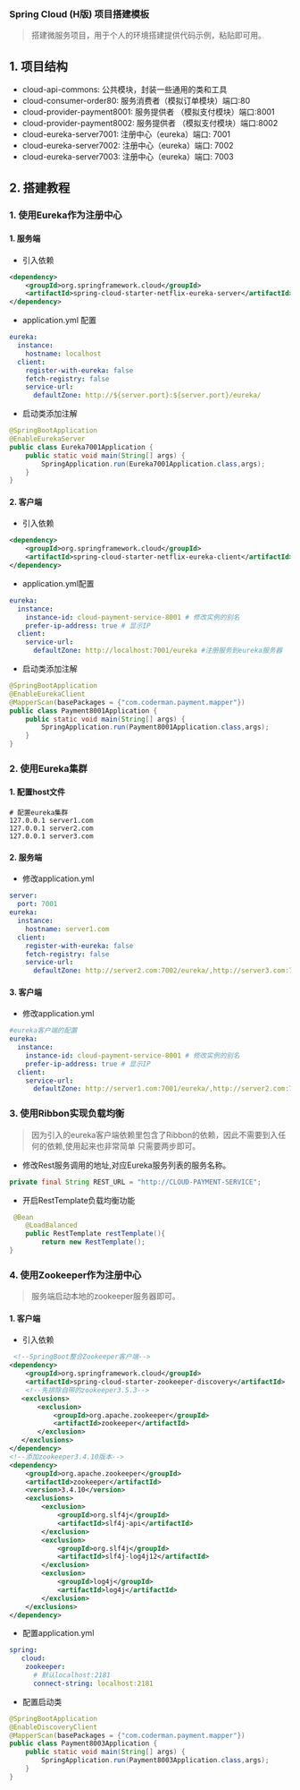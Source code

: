 ### Spring Cloud (H版) 项目搭建模板

> 搭建微服务项目，用于个人的环境搭建提供代码示例，粘贴即可用。

## 1. 项目结构

- cloud-api-commons: 公共模块，封装一些通用的类和工具 
- cloud-consumer-order80: 服务消费者（模拟订单模块）端口:80
- cloud-provider-payment8001: 服务提供者 （模拟支付模块）端口:8001
- cloud-provider-payment8002: 服务提供者 （模拟支付模块）端口:8002
- cloud-eureka-server7001: 注册中心（eureka）端口: 7001
- cloud-eureka-server7002: 注册中心（eureka）端口: 7002
- cloud-eureka-server7003: 注册中心（eureka）端口: 7003

## 2. 搭建教程

### 1. 使用Eureka作为注册中心

#### 1. 服务端

- 引入依赖

```xml
<dependency>
    <groupId>org.springframework.cloud</groupId>
    <artifactId>spring-cloud-starter-netflix-eureka-server</artifactId>
</dependency>
```

- application.yml 配置

```yml
eureka:
  instance:
    hostname: localhost
  client:
    register-with-eureka: false
    fetch-registry: false
    service-url:
      defaultZone: http://${server.port}:${server.port}/eureka/
```

- 启动类添加注解

```java
@SpringBootApplication
@EnableEurekaServer
public class Eureka7001Application {
    public static void main(String[] args) {
        SpringApplication.run(Eureka7001Application.class,args);
    }
}
```

#### 2. 客户端

- 引入依赖

```xml
<dependency>
    <groupId>org.springframework.cloud</groupId>
    <artifactId>spring-cloud-starter-netflix-eureka-client</artifactId>
</dependency>
```

- application.yml配置

```yml
eureka:
  instance:
    instance-id: cloud-payment-service-8001 # 修改实例的别名
    prefer-ip-address: true # 显示IP
  client:
    service-url:
      defaultZone: http://localhost:7001/eureka #注册服务到eureka服务器
```

- 启动类添加注解

```java
@SpringBootApplication
@EnableEurekaClient
@MapperScan(basePackages = {"com.coderman.payment.mapper"})
public class Payment8001Application {
    public static void main(String[] args) {
        SpringApplication.run(Payment8001Application.class,args);
    }
}
```

### 2. 使用Eureka集群

#### 1. 配置host文件
```text
# 配置eureka集群
127.0.0.1 server1.com
127.0.0.1 server2.com
127.0.0.1 server3.com
```
#### 2. 服务端

- 修改application.yml

```yml
server:
  port: 7001
eureka:
  instance:
    hostname: server1.com
  client:
    register-with-eureka: false
    fetch-registry: false
    service-url:
      defaultZone: http://server2.com:7002/eureka/,http://server3.com:7003/eureka/
```

#### 3. 客户端

- 修改application.yml

```yml
#eureka客户端的配置
eureka:
  instance:
    instance-id: cloud-payment-service-8001 # 修改实例的别名
    prefer-ip-address: true # 显示IP
  client:
    service-url:
      defaultZone: http://server1.com:7001/eureka/,http://server2.com:7002/eureka/,http://server3.com:7003/eureka/ #注册服务到eureka服务器
```

### 3. 使用Ribbon实现负载均衡

> 因为引入的eureka客户端依赖里包含了Ribbon的依赖，因此不需要到入任何的依赖,使用起来也非常简单
>只需要两步即可。

- 修改Rest服务调用的地址,对应Eureka服务列表的服务名称。

```java
private final String REST_URL = "http://CLOUD-PAYMENT-SERVICE";
```

- 开启RestTemplate负载均衡功能

```java
 @Bean
    @LoadBalanced
    public RestTemplate restTemplate(){
        return new RestTemplate();
}
```

### 4. 使用Zookeeper作为注册中心
> 服务端启动本地的zookeeper服务器即可。
#### 1. 客户端

- 引入依赖

```xml
 <!--SpringBoot整合Zookeeper客户端-->
<dependency>
    <groupId>org.springframework.cloud</groupId>
    <artifactId>spring-cloud-starter-zookeeper-discovery</artifactId>
    <!--先排除自带的zookeeper3.5.3-->
   <exclusions>
       <exclusion>
           <groupId>org.apache.zookeeper</groupId>
           <artifactId>zookeeper</artifactId>
       </exclusion>
   </exclusions>
</dependency>
<!--添加zookeeper3.4.10版本-->
<dependency>
    <groupId>org.apache.zookeeper</groupId>
    <artifactId>zookeeper</artifactId>
    <version>3.4.10</version>
    <exclusions>
        <exclusion>
            <groupId>org.slf4j</groupId>
            <artifactId>slf4j-api</artifactId>
        </exclusion>
        <exclusion>
            <groupId>org.slf4j</groupId>
            <artifactId>slf4j-log4j12</artifactId>
        </exclusion>
        <exclusion>
            <groupId>log4j</groupId>
            <artifactId>log4j</artifactId>
        </exclusion>
    </exclusions>
</dependency>
```

- 配置application.yml

```yml
spring:
   cloud:
    zookeeper:
      # 默认localhost:2181
      connect-string: localhost:2181
```

- 配置启动类

```java
@SpringBootApplication
@EnableDiscoveryClient
@MapperScan(basePackages = {"com.coderman.payment.mapper"})
public class Payment8003Application {
    public static void main(String[] args) {
        SpringApplication.run(Payment8003Application.class,args);
    }
}
```

